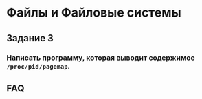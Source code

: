 # Файлы и Файловые системы

## Задание 3

### Написать программу, которая выводит содержимое `/proc/pid/pagemap`.

## FAQ